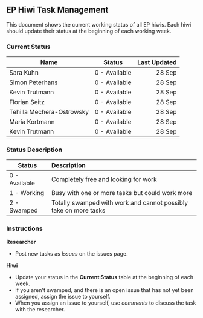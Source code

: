 ## EP Hiwi Task Management

This document shows the current working status of all EP hiwis. Each hiwi should update their status at the beginning of each working week.

### Current Status

| Name   |      Status      |  Last Updated |
|----------|:-------------:|------:|
| Sara Kuhn |  0 - Available | 28 Sep |
| Simon Peterhans |    0 - Available   |   28 Sep |
| Kevin Trutmann | 0 - Available |    28 Sep |
| Florian Seitz | 0 - Available |    28 Sep |
| Tehilla Mechera-Ostrowsky | 0 - Available |    28 Sep |
|Maria Kortmann | 0 - Available |    28 Sep |
| Kevin Trutmann | 0 - Available |    28 Sep |

### Status Description

| Status|      Description      |  
|----------|:-------------|
| 0 - Available|  Completely free and looking for work |
| 1 - Working|  Busy with one or more tasks but could work more | 
| 2 - Swamped|  Totally swamped with work and cannot possibly take on more tasks  | 


### Instructions

**Researcher**

- Post new tasks as *Issues* on the issues page.

**Hiwi**

- Update your status in the **Current Status** table at the beginning of each week.
- If you aren't swamped, and there is an open issue that has not yet been assigned, assign the issue to yourself.
- When you assign an issue to yourself, use *comments* to discuss the task with the researcher.
